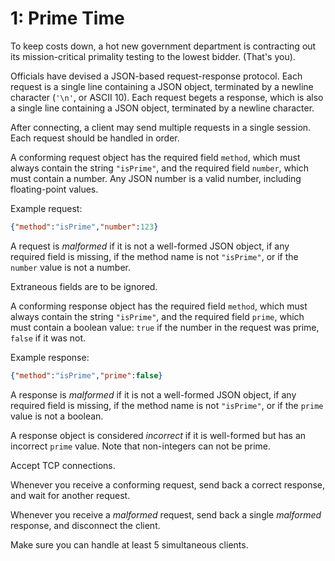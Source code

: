 # 1: Prime Time

To keep costs down, a hot new government department is contracting out its mission-critical primality testing to the lowest bidder. (That's you).

Officials have devised a JSON-based request-response protocol. Each request is a single line containing a JSON object, terminated by a newline character (`'\n'`, or ASCII 10). Each request begets a response, which is also a single line containing a JSON object, terminated by a newline character.

After connecting, a client may send multiple requests in a single session. Each request should be handled in order.

A conforming request object has the required field `method`, which must always contain the string `"isPrime"`, and the required field `number`, which must contain a number. Any JSON number is a valid number, including floating-point values.

Example request:

```json
{"method":"isPrime","number":123}
```

A request is _malformed_ if it is not a well-formed JSON object, if any required field is missing, if the method name is not `"isPrime"`, or if the `number` value is not a number.

Extraneous fields are to be ignored.

A conforming response object has the required field `method`, which must always contain the string `"isPrime"`, and the required field `prime`, which must contain a boolean value: `true` if the number in the request was prime, `false` if it was not.

Example response:

```json
{"method":"isPrime","prime":false}
```

A response is _malformed_ if it is not a well-formed JSON object, if any required field is missing, if the method name is not `"isPrime"`, or if the `prime` value is not a boolean.

A response object is considered _incorrect_ if it is well-formed but has an incorrect `prime` value. Note that non-integers can not be prime.

Accept TCP connections.

Whenever you receive a conforming request, send back a correct response, and wait for another request.

Whenever you receive a _malformed_ request, send back a single _malformed_ response, and disconnect the client.

Make sure you can handle at least 5 simultaneous clients.
